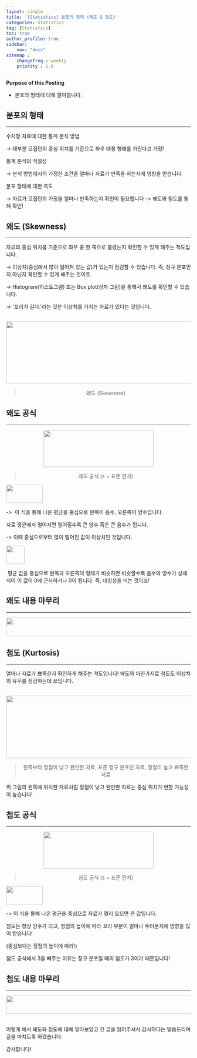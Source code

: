 ```yaml
---
layout: single
title: '[Statistics] 분포의 형태 (왜도 & 첨도)'
categories: Statistics
tag: [Statistics]
toc: true
author_profile: true
sidebar:
    nav: "docs"
sitemap :
    changefreq : weekly
    priority : 1.0
---
```


**Purpose of this Posting**
- 분포의 형태에 대해 알아봅니다.


## **분포의 형태**

---

수치형 자료에 대한 통계 분석 방법

→ 대부분 모집단의 중심 위치를 기준으로 좌우 대칭 형태를 가진다고 가정!

통계 분석의 적절성

→ 분석 방법에서의 가정한 조건을 얼마나 자료가 만족을 하는지에 영향을 받습니다.

분포 형태에 대한 측도

→ 자료가 모집단의 가정을 얼마나 만족하는지 확인이 필요합니다 -> 왜도와 첨도를 통해 확인!

## **왜도 (Skewness)**

---

자료의 중심 위치를 기준으로 좌우 중 한 쪽으로 쏠렸는지 확인할 수 있게 해주는 척도입니다.

→ 이상치(중심에서 많이 떨어져 있는 값)가 있는지 점검할 수 있습니다. 즉, 정규 분포인지 아닌지 확인할 수 있게 해주는 것이죠.

→ Histogram(히스토그램) 또는 Box plot(상자 그림)을 통해서 왜도를 확인할 수 있습니다.

→ '꼬리가 길다.'라는 것은 이상치를 가지는 자료가 있다는 것입니다.

<br>

<center><img src="https://user-images.githubusercontent.com/97859215/206621415-8fcf4d61-dd10-4c71-93b1-1c2892aa6d60.png" width="700" height="170"></center>

> <center>왜도 (Skewness)</center>

## **왜도 공식**

---

<center><img src="https://user-images.githubusercontent.com/97859215/206621546-b6a57cd0-48f9-476d-a21f-2211dc757913.png" width="300" height="100"></center>

> <center>왜도 공식 (s = 표준 편차)</center>

<img src="https://user-images.githubusercontent.com/97859215/206621642-6bfcf8f6-3239-4cfe-a443-432cbc6f330c.png" width="100" height="50">

\->  이 식을 통해 나온 평균을 중심으로 왼쪽이 음수, 오른쪽이 양수입니다.

자료 평균에서 멀어지면 멀어질수록 큰 양수 혹은 큰 음수가 됩니다.

\-> 이때 중심으로부터 많이 떨어진 값이 이상치인 것입니다.

<img src="https://user-images.githubusercontent.com/97859215/206621758-11c082fe-bf34-4656-ab57-3149f6ec26e6.png" width="50" height="50">

 평균 값을 중심으로 왼쪽과 오른쪽의 형태가 비슷하면 비슷할수록 음수와 양수가 상쇄되어 이 값이 0에 근사하거나 0이 됩니다. 즉, 대칭성을 띄는 것이죠!

## **왜도 내용 마무리**

---

<center><img src="https://user-images.githubusercontent.com/97859215/206621812-6f548ba7-c6b7-4f44-bb2e-cda0143ebd67.png" width="1000" height="50"></center>

## **첨도 (Kurtosis)**

---

얼마나 자료가 뾰족한지 확인하게 해주는 척도입니다! 왜도와 마찬가지로 첨도도 이상치의 유무를 점검하는데 쓰입니다.

<br>

<center><img src="https://user-images.githubusercontent.com/97859215/206621893-6aef8b70-b702-46a5-95f2-39d67f0f39e3.png" width="700" height="170"></center>

> <center>왼쪽부터 정점이 낮고 완만한 자료, 표준 정규 분포인 자료, 정점이 높고 뾰족한 자료</center>

위 그림의 왼쪽에 위치한 자료처럼 정점이 낮고 완만한 자료는 중심 위치가 변할 가능성이 높습니다!

## **첨도 공식**

---


<center><img src="https://user-images.githubusercontent.com/97859215/206621992-fc7d7126-be5f-4908-9f4c-a7c4e3419e42.png" width="300" height="100"></center>

> <center>첨도 공식 (s = 표준 편차)</center>

<img src="https://user-images.githubusercontent.com/97859215/206622082-ce492eec-d5e0-4283-a0d5-ffedfb449985.png" width="100" height="50">

\-> 이 식을 통해 나온 평균을 중심으로 자료가 멀리 있으면 큰 값입니다.

첨도는 항상 양수가 되고, 정점의 높이에 따라 꼬리 부분이 얼마나 두터운지에 영향을 많이 받습니다!

(중심보다는 정점의 높이에 따라!)

첨도 공식에서 3을 빼주는 이유는 정규 분포일 때의 첨도가 3이기 때문입니다!

## **첨도 내용 마무리**

---

<center><img src="https://user-images.githubusercontent.com/97859215/206622174-13f7a66f-af79-4bb6-8c0d-0caa5137b9bb.png" width="1000" height="50"></center>

<br>

이렇게 해서 왜도와 첨도에 대해 알아보았고 긴 글을 읽어주셔서 감사하다는 말씀드리며 글을 마치도록 하겠습니다.

감사합니다!